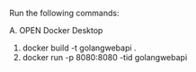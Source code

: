 Run the following commands:

A. OPEN Docker Desktop
1. docker build -t golangwebapi .
2. docker run -p 8080:8080 -tid golangwebapi